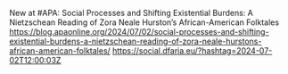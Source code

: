 New at #APA: Social Processes and Shifting Existential Burdens: A Nietzschean Reading of Zora Neale Hurston’s African-American Folktales https://blog.apaonline.org/2024/07/02/social-processes-and-shifting-existential-burdens-a-nietzschean-reading-of-zora-neale-hurstons-african-american-folktales/ https://social.dfaria.eu/?hashtag=2024-07-02T12:00:03Z